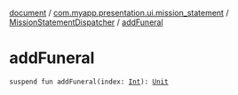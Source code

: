 [document](../../index.md) / [com.myapp.presentation.ui.mission_statement](../index.md) / [MissionStatementDispatcher](index.md) / [addFuneral](./add-funeral.md)

# addFuneral

`suspend fun addFuneral(index: `[`Int`](https://kotlinlang.org/api/latest/jvm/stdlib/kotlin/-int/index.html)`): `[`Unit`](https://kotlinlang.org/api/latest/jvm/stdlib/kotlin/-unit/index.html)